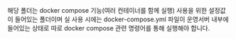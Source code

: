해당 폴더는 docker compose 기능(여러 컨테이너를 함께 실행) 사용을 위한 설정값이 들어있는 폴더이며
실 사용 시에는 docker-compose.yml 파일이 운영서버 내부에 들어있는 상태로
따로 docker compose 관련 명령어를 통해 실행해야 합니다.